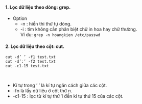 #### 1. Lọc dữ liệu theo dòng: grep. 
- Option
  + -n : hiển thi thứ tự dòng. 
  + -i : tìm không cần phân biệt chữ in hoa hay chữ thường. <br/>
Ví dụ: ```grep -n hoangkien /etc/passwd```


#### 2. Lọc dữ liệu theo cột: cut.
		
```cut -d’ ’ -f1 test.txt```  <br/>
```cut -d’:’ -f2 test.txt```  <br/>
```cut -c1-15 test.txt```

<br/>

- Kí tự trong ’ ’ là kí tự ngăn cách giữa các cột.	
- -fn là lấy dữ liệu ở cột thứ n.
- -c1-15 : lọc từ kí tự thứ 1 đến kí tự thứ 15 của các cột.
